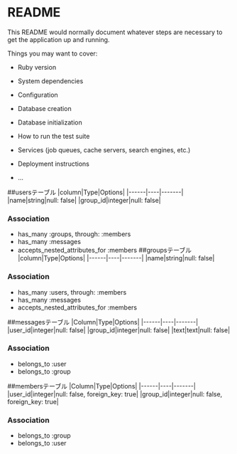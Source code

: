 # README

This README would normally document whatever steps are necessary to get the
application up and running.

Things you may want to cover:

* Ruby version

* System dependencies

* Configuration

* Database creation

* Database initialization

* How to run the test suite

* Services (job queues, cache servers, search engines, etc.)

* Deployment instructions

* ...

##usersテーブル
|column|Type|Options|
|------|----|-------|
|name|string|null: false|
|group_id|integer|null: false|

### Association
- has_many :groups, through: :members
- has_many :messages
- accepts_nested_attributes_for :members
##groupsテーブル
|column|Type|Options|
|------|----|-------|
|name|string|null: false|

### Association
- has_many :users, through: :members
- has_many :messages
- accepts_nested_attributes_for :members

##messagesテーブル
|Column|Type|Options|
|------|----|-------|
|user_id|integer|null: false|
|group_id|integer|null: false|
|text|text|null: false|

### Association

- belongs_to :user
- belongs_to :group

##membersテーブル
|Column|Type|Options|
|------|----|-------|
|user_id|integer|null: false, foreign_key: true|
|group_id|integer|null: false, foreign_key: true|

### Association
- belongs_to :group
- belongs_to :user
